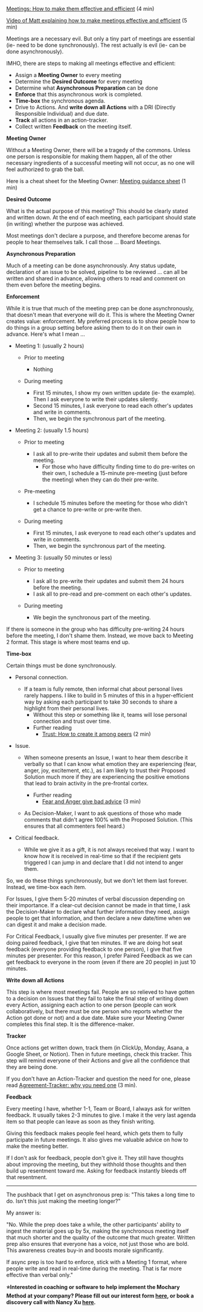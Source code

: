 [Meetings: How to make them effective and efficient](https://docs.google.com/document/d/1m4tP-ZtTg2OkHgu8dih4qzNSXtp9zrwS5o_Blrs6_Sk/edit) (4 min)

[Video of Matt explaining how to make meetings effective and efficient](https://www.loom.com/share/b53c547eef3641fa892abca324f7524e) (5 min)

Meetings are a necessary evil. But only a tiny part of meetings are essential (ie- need to be done synchronously). The rest actually is evil (ie- can be done asynchronously).

IMHO, there are steps to making all meetings effective and efficient:

- Assign a **Meeting Owner** to every meeting
- Determine the **Desired Outcome** for every meeting
- Determine what **Asynchronous Preparation** can be done
- **Enforce** that this asynchronous work is completed.
- **Time-box** the synchronous agenda.
- Drive to Actions. And **write down all Actions** with a DRI (Directly Responsible Individual) and due date.
- **Track** all actions in an action-tracker.
- Collect written **Feedback** on the meeting itself.

**Meeting Owner**

Without a Meeting Owner, there will be a tragedy of the commons. Unless one person is responsible for making them happen, all of the other necessary ingredients of a successful meeting will not occur, as no one will feel authorized to grab the ball.

Here is a cheat sheet for the Meeting Owner: [Meeting guidance sheet](https://docs.google.com/document/d/1TKZ1wW39_WxVTLtGUeQHwxzs22XobkQSri9Zr4b5zcg/edit) (1 min)

**Desired Outcome**

What is the actual purpose of this meeting? This should be clearly stated and written down. At the end of each meeting, each participant should state (in writing) whether the purpose was achieved.

Most meetings don't declare a purpose, and therefore become arenas for people to hear themselves talk. I call those … Board Meetings.

**Asynchronous Preparation**

Much of a meeting can be done asynchronously. Any status update, declaration of an issue to be solved, pipeline to be reviewed … can all be written and shared in advance, allowing others to read and comment on them even before the meeting begins.

**Enforcement**

While it is true that much of the meeting prep can be done asynchronously, that doesn't mean that everyone will do it. This is where the Meeting Owner creates value: enforcement. My preferred process is to show people how to do things in a group setting before asking them to do it on their own in advance. Here's what I mean …

- Meeting 1: (usually 2 hours)

  - Prior to meeting

    - Nothing

  - During meeting
    - First 15 minutes, I show my own written update (ie- the example). Then I ask everyone to write their updates silently.
    - Second 15 minutes, I ask everyone to read each other's updates and write in comments.
    - Then, we begin the synchronous part of the meeting.

- Meeting 2: (usually 1.5 hours)

  - Prior to meeting

    - I ask all to pre-write their updates and submit them before the meeting.
      - For those who have difficulty finding time to do pre-writes on their own, I schedule a 15-minute pre-meeting (just before the meeting) when they can do their pre-write.

  - Pre-meeting

    - I schedule 15 minutes before the meeting for those who didn't get a chance to pre-write or pre-write then.

  - During meeting
    - First 15 minutes, I ask everyone to read each other's updates and write in comments.
    - Then, we begin the synchronous part of the meeting.

- Meeting 3: (usually 50 minutes or less)

  - Prior to meeting

    - I ask all to pre-write their updates and submit them 24 hours before the meeting.
    - I ask all to pre-read and pre-comment on each other's updates.

  - During meeting
    - We begin the synchronous part of the meeting.

If there is someone in the group who has difficulty pre-writing 24 hours before the meeting, I don't shame them. Instead, we move back to Meeting 2 format. This stage is where most teams end up.

**Time-box**

Certain things must be done synchronously.

- Personal connection.
  - If a team is fully remote, then informal chat about personal lives rarely happens. I like to build in 5 minutes of this in a hyper-efficient way by asking each participant to take 30 seconds to share a highlight from their personal lives.
    - Without this step or something like it, teams will lose personal connection and trust over time.
    - Further reading
      - [Trust: How to create it among peers](https://docs.google.com/document/d/1EKLDirgPz4VYnPe1Z3S7mHc9enkPOPVtKwfBwq05z48/edit) (2 min)
- Issue.

  - When someone presents an Issue, I want to hear them describe it verbally so that I can know what emotion they are experiencing (fear, anger, joy, excitement, etc.), as I am likely to trust their Proposed Solution much more if they are experiencing the positive emotions that lead to brain activity in the pre-frontal cortex.

    - Further reading
      - [Fear and Anger give bad advice](https://docs.google.com/document/d/1sDWHUm6zwEGiPBQH2Ig6DDvVL-IEQSlfNeQnR2mhjmE/edit) (3 min)

  - As Decision-Maker, I want to ask questions of those who made comments that didn't agree 100% with the Proposed Solution. (This ensures that all commenters feel heard.)

- Critical feedback.
  - While we give it as a gift, it is not always received that way. I want to know how it is received in real-time so that if the recipient gets triggered I can jump in and declare that I did not intend to anger them.

So, we do these things synchronously, but we don't let them last forever. Instead, we time-box each item.

For Issues, I give them 5-20 minutes of verbal discussion depending on their importance. If a clear-cut decision cannot be made in that time, I ask the Decision-Maker to declare what further information they need, assign people to get that information, and then declare a new date/time when we can digest it and make a decision made.

For Critical Feedback, I usually give five minutes per presenter. If we are doing paired feedback, I give that ten minutes. If we are doing hot seat feedback (everyone providing feedback to one person), I give that five minutes per presenter. For this reason, I prefer Paired Feedback as we can get feedback to everyone in the room (even if there are 20 people) in just 10 minutes.

**Write down all Actions**

This step is where most meetings fail. People are so relieved to have gotten to a decision on Issues that they fail to take the final step of writing down every Action, assigning each action to one person (people can work collaboratively, but there must be one person who reports whether the Action got done or not) and a due date. Make sure your Meeting Owner completes this final step. It is the difference-maker.

**Tracker**

Once actions get written down, track them (in ClickUp, Monday, Asana, a Google Sheet, or Notion). Then in future meetings, check this tracker. This step will remind everyone of their Actions and give all the confidence that they are being done.

If you don't have an Action-Tracker and question the need for one, please read [Agreement-Tracker: why you need one](https://docs.google.com/document/d/1QzGvP6MrmlD6YVilTiNjEsPgRRvjzvWrqGXKSz_c68k/edit) (3 min).

**Feedback**

Every meeting I have, whether 1-1, Team or Board, I always ask for written feedback. It usually takes 2-3 minutes to give. I make it the very last agenda item so that people can leave as soon as they finish writing.

Giving this feedback makes people feel heard, which gets them to fully participate in future meetings. It also gives me valuable advice on how to make the meeting better.

If I don't ask for feedback, people don't give it. They still have thoughts about improving the meeting, but they withhold those thoughts and then build up resentment toward me. Asking for feedback instantly bleeds off that resentment.

---

The pushback that I get on asynchronous prep is: "This takes a long time to do. Isn't this just making the meeting longer?"

My answer is:

"No. While the prep does take a while, the other participants' ability to ingest the material goes up by 5x, making the synchronous meeting itself that much shorter and the quality of the outcome that much greater. Written prep also ensures that everyone has a voice, not just those who are bold. This awareness creates buy-in and boosts morale significantly.

If async prep is too hard to enforce, stick with a Meeting 1 format, where people write and read in real-time during the meeting. That is far more effective than verbal only."

**⭐Interested in coaching or software to help implement the Mochary Method at your company? Please fill out our interest form [here](https://mocharymethod.typeform.com/interest), or book a discovery call with Nancy Xu [here](https://calendly.com/nancy-mm/30).**
